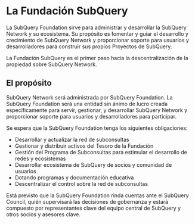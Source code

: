 # La Fundación SubQuery

La SubQuery Foundation sirve para administrar y desarrollar la SubQuery Network y su ecosistema. Su propósito es fomentar y guiar el desarrollo y crecimiento de SubQuery Network y proporcionar soporte para usuarios y desarrolladores para construir sus propios Proyectos de SubQuery.

La Fundación SubQuery es el primer paso hacia la descentralización de la propiedad sobre SubQuery Network.

## El propósito

SubQuery Network será administrada por SubQuery Foundation. La SubQuery Foundation será una entidad sin ánimo de lucro creada específicamente para servir, gestionar, y desarrollar SubQuery Network y proporcionar soporte para usuarios y desarrolladores para participar.

Se espera que la SubQuery Foundation tenga los siguientes obligaciones:
- Desarrollar y actualizar la red de subconsultas
- Gestionar y distribuir activos del Tesoro de la Fundación
- Gestión del Programa de Subconsultas para estimular el desarrollo de redes y ecosistemas
- Desarrollar ecosistema de SubQuery de socios y comunidad de usuarios
- Dotando programas y documentación educativa
- Descentralizar el control sobre la red de subconsultas

Está previsto que la SubQuery Foundation rinda cuentas ante el SubQuery Council, quién supervisará las decisiones de gobernanza y estará compuesto por representantes clave del equipo central de SubQuery y otros socios y asesores clave.
